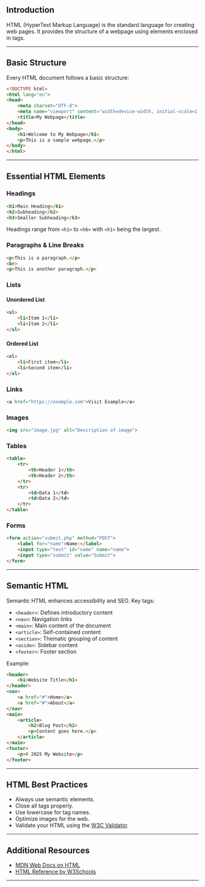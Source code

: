 ## Introduction

HTML (HyperText Markup Language) is the standard language for creating web pages. It provides the structure of a webpage using elements enclosed in tags.

---

## Basic Structure

Every HTML document follows a basic structure:

```html
<!DOCTYPE html>
<html lang="en">
<head>
    <meta charset="UTF-8">
    <meta name="viewport" content="width=device-width, initial-scale=1.0">
    <title>My Webpage</title>
</head>
<body>
    <h1>Welcome to My Webpage</h1>
    <p>This is a sample webpage.</p>
</body>
</html>
```

---

## Essential HTML Elements

### Headings

```html
<h1>Main Heading</h1>
<h2>Subheading</h2>
<h3>Smaller Subheading</h3>
```

Headings range from `<h1>` to `<h6>` with `<h1>` being the largest.

### Paragraphs & Line Breaks

```html
<p>This is a paragraph.</p>
<br>
<p>This is another paragraph.</p>
```

### Lists

#### Unordered List

```html
<ul>
    <li>Item 1</li>
    <li>Item 2</li>
</ul>
```

#### Ordered List

```html
<ol>
    <li>First item</li>
    <li>Second item</li>
</ol>
```

### Links

```html
<a href="https://example.com">Visit Example</a>
```

### Images

```html
<img src="image.jpg" alt="Description of image">
```

### Tables

```html
<table>
    <tr>
        <th>Header 1</th>
        <th>Header 2</th>
    </tr>
    <tr>
        <td>Data 1</td>
        <td>Data 2</td>
    </tr>
</table>
```

### Forms

```html
<form action="submit.php" method="POST">
    <label for="name">Name:</label>
    <input type="text" id="name" name="name">
    <input type="submit" value="Submit">
</form>
```

---

## Semantic HTML

Semantic HTML enhances accessibility and SEO. Key tags:

- `<header>`: Defines introductory content
- `<nav>`: Navigation links
- `<main>`: Main content of the document
- `<article>`: Self-contained content
- `<section>`: Thematic grouping of content
- `<aside>`: Sidebar content
- `<footer>`: Footer section

Example:

```html
<header>
    <h1>Website Title</h1>
</header>
<nav>
    <a href="#">Home</a>
    <a href="#">About</a>
</nav>
<main>
    <article>
        <h2>Blog Post</h2>
        <p>Content goes here.</p>
    </article>
</main>
<footer>
    <p>© 2025 My Website</p>
</footer>
```

---

## HTML Best Practices

- Always use semantic elements.
- Close all tags properly.
- Use lowercase for tag names.
- Optimize images for the web.
- Validate your HTML using the [W3C Validator](https://validator.w3.org/).

---

## Additional Resources

- [MDN Web Docs on HTML](https://developer.mozilla.org/en-US/docs/Web/HTML)
- [HTML Reference by W3Schools](https://www.w3schools.com/html/)

---
